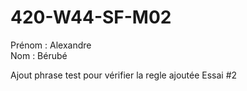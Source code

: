 # 420-W44-SF-M02

Prénom : Alexandre <br />
Nom : Bérubé

Ajout phrase test pour vérifier la regle ajoutée
Essai #2